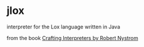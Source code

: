 # jlox
interpreter for the Lox language written in Java

from the book <a href="https://craftinginterpreters.com/">Crafting Interpreters by Robert Nystrom</a>
